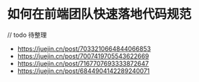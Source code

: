 # 如何在前端团队快速落地代码规范

// todo 待整理

- https://juejin.cn/post/7033210664844066853
- https://juejin.cn/post/7007419705543622669
- https://juejin.cn/post/7167707693333872647
- https://juejin.cn/post/6844904142289240071
